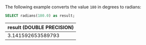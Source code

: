 The following example converts the value `180` in degrees to radians:

``` sql
SELECT radians(180.0) as result;
```

| result (DOUBLE PRECISION) |
| :--- |
| 3.141592653589793 |
